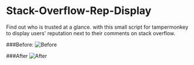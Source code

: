 # Stack-Overflow-Rep-Display
Find out who is trusted at a glance. with this small script for tampermonkey to display users' reputation next to their comments on stack overflow.


###Before:
![Before](http://i.imgur.com/SKc1ZQd.png)


###After
![After](http://i.imgur.com/hngHckD.png)